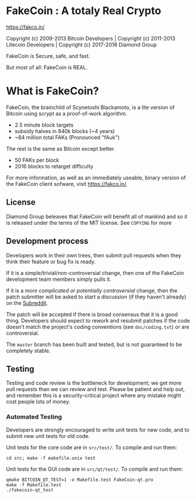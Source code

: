 FakeCoin : A totaly Real Crypto
===============================

https://fakco.in/

Copyright (c) 2009-2013 Bitcoin Developers |
Copyright (c) 2011-2013 Litecoin Developers |
Copyright (c) 2017-2018 Diamond Group

FakeCoin is Secure, safe, and fast.

But most of all: FakeCoin is REAL.

What is FakeCoin?
=================

FakeCoin, the brainchild of Scynetoshi Blackamoto, is a lite version of Bitcoin using scrypt as a proof-of-work algorithm.
 - 2.5 minute block targets
 - subsidy halves in 840k blocks (~4 years)
 - ~84 million total FAKs (Pronounced "fAuk")

The rest is the same as Bitcoin except better.
 - 50 FAKs per block
 - 2016 blocks to retarget difficulty

For more information, as well as an immediately useable, binary version of
the FakeCoin client sofware, visit https://fakco.in/.

License
-------

Diamond Group beleaves that FakeCoin will benefit all of mankind and so it is released under the terms of the MIT license. See `COPYING` for more

Development process
-------------------

Developers work in their own trees, then submit pull requests when they think
their feature or bug fix is ready.

If it is a simple/trivial/non-controversial change, then one of the FakeCoin
development team members simply pulls it.

If it is a *more complicated or potentially controversial* change, then the patch
submitter will be asked to start a discussion (if they haven't already) on the
[Subreddit](https://www.reddit.com/r/FakeCoin/).

The patch will be accepted if there is broad consensus that it is a good thing.
Developers should expect to rework and resubmit patches if the code doesn't
match the project's coding conventions (see `doc/coding.txt`) or are
controversial.

The `master` branch has been built and tested, but is not guaranteed to be
completely stable.

Testing
-------

Testing and code review is the bottleneck for development; we get more pull
requests than we can review and test. Please be patient and help out, and
remember this is a security-critical project where any mistake might cost people
lots of money.

### Automated Testing

Developers are strongly encouraged to write unit tests for new code, and to
submit new unit tests for old code.

Unit tests for the core code are in `src/test/`. To compile and run them:

    cd src; make -f makefile.unix test

Unit tests for the GUI code are in `src/qt/test/`. To compile and run them:

    qmake BITCOIN_QT_TEST=1 -o Makefile.test FakeCoin-qt.pro
    make -f Makefile.test
    ./fakecoin-qt_test
